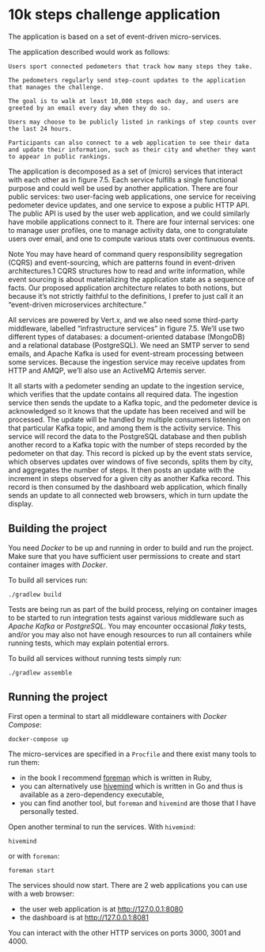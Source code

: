 # 10k steps challenge application

The application is based on a set of event-driven micro-services.

The application described would work as follows:

    Users sport connected pedometers that track how many steps they take.

    The pedometers regularly send step-count updates to the application that manages the challenge.

    The goal is to walk at least 10,000 steps each day, and users are greeted by an email every day when they do so.

    Users may choose to be publicly listed in rankings of step counts over the last 24 hours.

    Participants can also connect to a web application to see their data and update their information, such as their city and whether they want to appear in public rankings.

The application is decomposed as a set of (micro) services that interact with each other as in figure 7.5. Each service fulfills a single functional purpose and could well be used by another application. There are four public services: two user-facing web applications, one service for receiving pedometer device updates, and one service to expose a public HTTP API. The public API is used by the user web application, and we could similarly have mobile applications connect to it. There are four internal services: one to manage user profiles, one to manage activity data, one to congratulate users over email, and one to compute various stats over continuous events.

Note You may have heard of command query responsibility segregation (CQRS) and event-sourcing, which are patterns found in event-driven architectures.1 CQRS structures how to read and write information, while event sourcing is about materializing the application state as a sequence of facts. Our proposed application architecture relates to both notions, but because it’s not strictly faithful to the definitions, I prefer to just call it an “event-driven microservices architecture.”

All services are powered by Vert.x, and we also need some third-party middleware, labelled “infrastructure services” in figure 7.5. We’ll use two different types of databases: a document-oriented database (MongoDB) and a relational database (PostgreSQL). We need an SMTP server to send emails, and Apache Kafka is used for event-stream processing between some services. Because the ingestion service may receive updates from HTTP and AMQP, we’ll also use an ActiveMQ Artemis server.

It all starts with a pedometer sending an update to the ingestion service, which verifies that the update contains all required data. The ingestion service then sends the update to a Kafka topic, and the pedometer device is acknowledged so it knows that the update has been received and will be processed. The update will be handled by multiple consumers listening on that particular Kafka topic, and among them is the activity service. This service will record the data to the PostgreSQL database and then publish another record to a Kafka topic with the number of steps recorded by the pedometer on that day. This record is picked up by the event stats service, which observes updates over windows of five seconds, splits them by city, and aggregates the number of steps. It then posts an update with the increment in steps observed for a given city as another Kafka record. This record is then consumed by the dashboard web application, which finally sends an update to all connected web browsers, which in turn update the display.
## Building the project

You need _Docker_ to be up and running in order to build and run the project.
Make sure that you have sufficient user permissions to create and start container images with _Docker_.

To build all services run:

    ./gradlew build

Tests are being run as part of the build process, relying on container images to be started to run integration tests against various middleware such as _Apache Kafka_ or _PostgreSQL_.
You may encounter occasional _flaky_ tests, and/or you may also not have enough resources to run all containers while running tests, which may explain potential errors.

To build all services without running tests simply run:

    ./gradlew assemble

## Running the project

First open a terminal to start all middleware containers with _Docker Compose_:

    docker-compose up

The micro-services are specified in a `Procfile` and there exist many tools to run them:

* in the book I recommend [foreman](https://github.com/ddollar/foreman) which is written in Ruby,
* you can alternatively use [hivemind](https://github.com/DarthSim/hivemind) which is written in Go and thus is available as a zero-dependency executable,
* you can find another tool, but `foreman` and `hivemind` are those that I have personally tested.

Open another terminal to run the services.
With `hivemind`:

    hivemind

or with `foreman`:

    foreman start

The services should now start.
There are 2 web applications you can use with a web browser:

* the user web application is at http://127.0.0.1:8080
* the dashboard is at http://127.0.0.1:8081

You can interact with the other HTTP services on ports 3000, 3001 and 4000.
